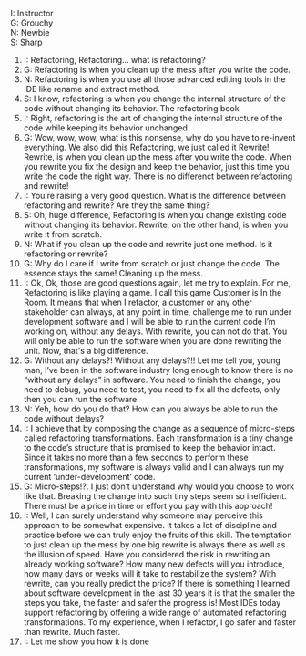 I: Instructor<br>
G: Grouchy<br>
N: Newbie<br>
S: Sharp<br>

1. I:
Refactoring, Refactoring… what is refactoring?
1. G:
Refactoring is when you clean up the mess after you write the code.
1. N:
Refactoring is when you use all those advanced editing tools in the IDE like rename and extract method.
1. S:
I know, refactoring is when you change the internal structure of the code without changing its behavior.
The refactoring book
1. I:
Right, refactoring is the art of changing the internal structure of the code while keeping its behavior unchanged.
1. G:
Wow, wow, wow, what is this nonsense, why do you have to re-invent everything. We also did this Refactoring, we just called it Rewrite!
Rewrite, is when you clean up the mess after you write the code.
When you rewrite you fix the design and keep the behavior, just this time you write the code the right way.
There is no differenct between refactoring and rewrite!
1. I:
You’re raising a very good question. What is the difference between refactoring and rewrite? Are they the same thing?
1. S:
Oh, huge difference, Refactoring is when you change existing code without changing its behavior. Rewrite, on the other hand, is when you write it from scratch.
1. N:
What if you clean up the code and rewrite just one method. Is it refactoring or rewrite?
1. G:
Why do I care if I write from scratch or just change the code. The essence stays the same! Cleaning up the mess.
1. I:
Ok, Ok, those are good questions again, let me try to explain. 
For me, Refactoring is like playing a game. I call this game Customer is In the Room.
It means that when I refactor, a customer or any other stakeholder can always, at any point in time, challenge me to run under development software and I will be able to run the current code I’m working on, without any delays. 
With rewrite, you can not do that. You will only be able to run the software when you are done rewriting the unit. Now, that's a big difference.
1. G:
Without any delays?! Without any delays?!! Let me tell you, young man, I’ve been in the software industry long enough to know there is no “without any delays” in software. 
You need to finish the change, you need to debug, you need to test, you need to fix all the defects, only then you can run the software.
1. N:
Yeh, how do you do that? How can you always be able to run the code without delays?
1. I:
I achieve that by composing the change as a sequence of micro-steps called refactoring transformations. 
Each transformation is a tiny change to the code’s structure that is promised to keep the behavior intact. 
Since it takes no more than a few seconds to perform these transformations, my software is always valid and I can always run my current ‘under-development’ code.
1. G:
Micro-steps!?. I just don’t understand why would you choose to work like that.
Breaking the change into such tiny steps seem so inefficient. There must be a price in time or effort you pay with this approach!
1. I: 
Well, I can surely understand why someone may perceive this approach to be somewhat expensive. 
It takes a lot of discipline and practice before we can truly enjoy the fruits of this skill. 
The temptation to just clean up the mess by one big rewrite is always there as well as the illusion of speed. 
Have you considered the risk in rewriting an already working software? How many new defects will you introduce, how many days or weeks will it take to restabilize the system? With rewrite, can you really predict the price?
If there is something I learned about software development in the last 30 years it is that the smaller the steps you take, the faster and safer the progress is!
Most IDEs today support refactoring by offering a wide range of automated refactoring transformations. 
To my experience, when I refactor, I go safer and faster than rewrite. Much faster.
1. I:
Let me show you how it is done
